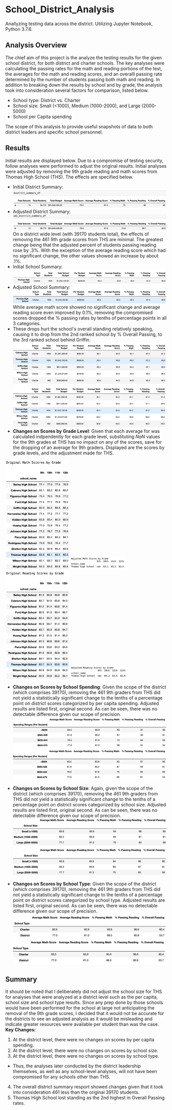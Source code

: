 # School_District_Analysis
Anallyzing testing data across the district. Utilizing Jupyter Notebook, Python 3.7.6. 
## Analysis Overview ##
The chief aim of this project is the analyze the testing results for the given school district, for both district and charter schools. The key analyses were calculating the passing rates for the math and reading portions of the test, the averages for the math and reading scores, and an overalll passing rate determined by the number of students passing both math and reading. In addition to breaking down the results by school and by grade, the analysis took into consideration several factors for comparison, listed below. 
- School type: District vs. Charter
- School size: Small (<1000), Medium (1000-2000), and Large (2000-5000)
- School per Capita spending

The scope of this analysis to provide useful snapshots of data to both district leaders and specific school personnel. 
## Results ##
Initial results are displayed below. Due to a compromise of testing security, follow analyses were performed to adjust the original results. Initial analyses were adjusted by removing the 9th grade reading and math scores from Thomas High School (THS). The effects are specified below. 
- Initial District Summary: <br />
![](Resources/district_summary.png)
- Adjusted District Summary: <br />
![](Resources/adj_district_summary.png) <br />
On a district wide level (with 39170 students total), the effects of removing the 461 9th grade scores from THS are minimal. The greatest change being that the adjusted percent of students passing reading rose by .3%. With the exception of the average reading score which had no significant change, the other values showed an increase by about .1%.  
- Initial School Summary: <br />
![](Resources/school_summary.png)
- Adjusted School Summary: <br />
![](Resources/adj_school_summary.png) <br />
While average math score showed no significant change and average reading score even improved by 0.1%, removing the compromised scores dropped the % passing rates by tenths of percentage points in all 3 categories. 
- These drops hurt the school's overall standing relatively speaking, causing it to drop from the 2nd ranked school by % Overall Passing, to the 3rd ranked school behind Griffin. 
![](Resources/top_five.png) ![](Resources/adj_top_five.png)
- **Changes on Scores by Grade Level**: Given that each average for was calculated indpendently for each grade level, substituting *NaN* values for the 9th grades at THS has no impact on any of the scores, save for the dropping of an average for 9th graders. Displayed are the scores by grade levels, and the adjustment made for THS. 
<p float="middle">
  <img src="/Resources/math_by_grade.png" width="200" />
  <img src="/Resources/adj_math_by_grade.png" width="175" />
  <img src="/Resources/reading_by_grade.png" width="200" /> 
  <img src="/Resources/adj_reading_by_grade.png" width="175" />
</p> 

- **Changes on Scores by School Spending**: Given the scope of the district (which comprises 39170), removing the 461 9th graders from THS did not yield a statistically significant change to the tenths of a percentage point on district scores categorized by per capita spending. Adjusted results are listed first, original second. As can be seen, there was no detectable difference given our scope of precision. 
![](Resources/adj_spending_summary.png)
![](Resources/spending_summary.png) <br />
- **Changes on Scores by School Size**: Again, given the scope of the district (which comprises 39170), removing the 461 9th graders from THS did not yield a statistically significant change to the tenths of a percentage point on district scores categorized by school size. Adjusted results are listed first, original second. As can be seen, there was no detectable difference given our scope of precision. 
![](Resources/adj_size_summary.png) ![](Resources/size_summary.png) <br />

- **Changes on Scores by School Type**: Given the scope of the district (which comprises 39170), removing the 461 9th graders from THS did not yield a statistically significant change to the tenths of a percentage point on district scores categorized by school type. Adjusted results are listed first, original second. As can be seen, there was no detectable difference given our scope of precision. 
![](Resources/adj_type_summary.png) ![](Resources/type_summary.png) <br />

## Summary ##
It should be noted that I deliberately did not adjust the school size for THS for analyses that were analyzed at a district level such as the per capita, school size and school type results. Since any prep done by those schools would have been performed for the school at large not anticipating the removal of the 9th grade scores, I decided that it would not be accurate for the districts to see an adjusted analysis as it would be misleading and indicate greater resources were available per student than was the case. <br />
**Key Changes:**
1. At the district level, there were no changes on scores by per capita spending. 
2. At the district level, there were no changes on scores by school size. 
3. At the district level, there were no changes on scores by school type. 
- Thus, the analyses later conducted by the district leadership themselves, as well as any school-level analyses, will not have been compromised for any schools other than THS. 
4. The overall district summary resport showed changes given that it took into consideration 461 less than the original 39170 students. 
5. Thomas High School lost standing as the 2nd highest in Overall Passing rates. 
